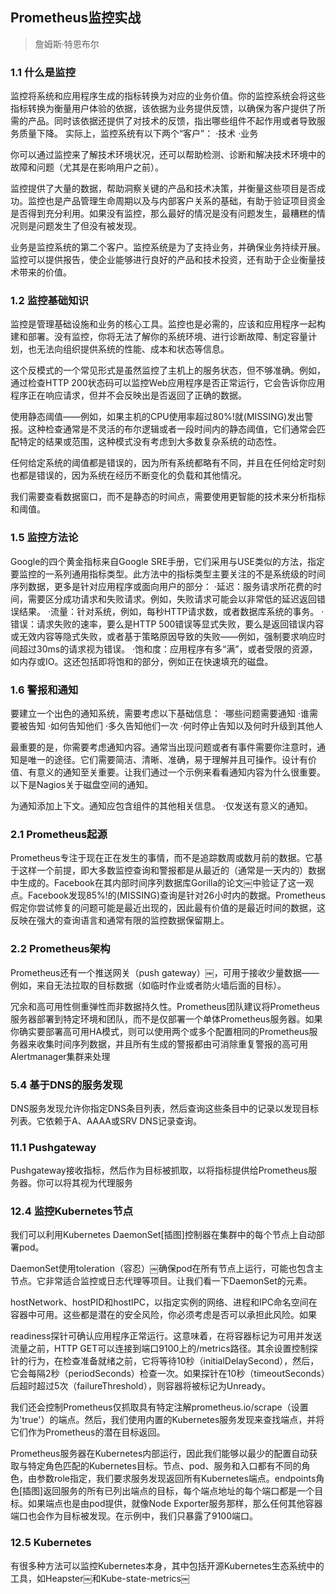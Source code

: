 ## Prometheus监控实战
> 詹姆斯·特恩布尔

### 1.1 什么是监控

监控将系统和应用程序生成的指标转换为对应的业务价值。你的监控系统会将这些指标转换为衡量用户体验的依据，该依据为业务提供反馈，以确保为客户提供了所需的产品。同时该依据还提供了对技术的反馈，指出哪些组件不起作用或者导致服务质量下降。
实际上，监控系统有以下两个“客户”：
·技术
·业务

你可以通过监控来了解技术环境状况，还可以帮助检测、诊断和解决技术环境中的故障和问题（尤其是在影响用户之前）。

监控提供了大量的数据，帮助洞察关键的产品和技术决策，并衡量这些项目是否成功。监控也是产品管理生命周期以及与内部客户关系的基础，有助于验证项目资金是否得到充分利用。如果没有监控，那么最好的情况是没有问题发生，最糟糕的情况则是问题发生了但没有被发现。

业务是监控系统的第二个客户。监控系统是为了支持业务，并确保业务持续开展。监控可以提供报告，使企业能够进行良好的产品和技术投资，还有助于企业衡量技术带来的价值。

### 1.2 监控基础知识

监控是管理基础设施和业务的核心工具。监控也是必需的，应该和应用程序一起构建和部署。没有监控，你将无法了解你的系统环境、进行诊断故障、制定容量计划，也无法向组织提供系统的性能、成本和状态等信息。

这个反模式的一个常见形式是虽然监控了主机上的服务状态，但不够准确。例如，通过检查HTTP 200状态码可以监控Web应用程序是否正常运行，它会告诉你应用程序正在响应请求，但并不会反映出是否返回了正确的数据。

使用静态阈值——例如，如果主机的CPU使用率超过80%!就(MISSING)发出警报。这种检查通常是不灵活的布尔逻辑或者一段时间内的静态阈值，它们通常会匹配特定的结果或范围，这种模式没有考虑到大多数复杂系统的动态性。

任何给定系统的阈值都是错误的，因为所有系统都略有不同，并且在任何给定时刻也都是错误的，因为系统在经历不断变化的负载和其他情况。

我们需要查看数据窗口，而不是静态的时间点，需要使用更智能的技术来分析指标和阈值。

### 1.5 监控方法论

Google的四个黄金指标来自Google SRE手册，它们采用与USE类似的方法，指定要监控的一系列通用指标类型。此方法中的指标类型主要关注的不是系统级的时间序列数据，更多是针对应用程序或面向用户的部分：
·延迟：服务请求所花费的时间，需要区分成功请求和失败请求。例如，失败请求可能会以非常低的延迟返回错误结果。
·流量：针对系统，例如，每秒HTTP请求数，或者数据库系统的事务。
·错误：请求失败的速率，要么是HTTP 500错误等显式失败，要么是返回错误内容或无效内容等隐式失败，或者基于策略原因导致的失败——例如，强制要求响应时间超过30ms的请求视为错误。
·饱和度：应用程序有多“满”，或者受限的资源，如内存或IO。这还包括即将饱和的部分，例如正在快速填充的磁盘。

### 1.6 警报和通知

要建立一个出色的通知系统，需要考虑以下基础信息：
·哪些问题需要通知
·谁需要被告知
·如何告知他们
·多久告知他们一次
·何时停止告知以及何时升级到其他人

最重要的是，你需要考虑通知内容。通常当出现问题或者有事件需要你注意时，通知是唯一的途径。它们需要简洁、清晰、准确，易于理解并且可操作。设计有价值、有意义的通知至关重要。让我们通过一个示例来看看通知内容为什么很重要。以下是Nagios关于磁盘空间的通知。

为通知添加上下文。通知应包含组件的其他相关信息。
·仅发送有意义的通知。

### 2.1 Prometheus起源

Prometheus专注于现在正在发生的事情，而不是追踪数周或数月前的数据。它基于这样一个前提，即大多数监控查询和警报都是从最近的（通常是一天内的）数据中生成的。Facebook在其内部时间序列数据库Gorilla的论文￼中验证了这一观点。Facebook发现85%!的(MISSING)查询是针对26小时内的数据。Prometheus假定你尝试修复的问题可能是最近出现的，因此最有价值的是最近时间的数据，这反映在强大的查询语言和通常有限的监控数据保留期上。

### 2.2 Prometheus架构

Prometheus还有一个推送网关（push gateway）￼，可用于接收少量数据——例如，来自无法拉取的目标数据（如临时作业或者防火墙后面的目标）。

冗余和高可用性侧重弹性而非数据持久性。Prometheus团队建议将Prometheus服务器部署到特定环境和团队，而不是仅部署一个单体Prometheus服务器。如果你确实要部署高可用HA模式，则可以使用两个或多个配置相同的Prometheus服务器来收集时间序列数据，并且所有生成的警报都由可消除重复警报的高可用Alertmanager集群来处理

### 5.4 基于DNS的服务发现

DNS服务发现允许你指定DNS条目列表，然后查询这些条目中的记录以发现目标列表。它依赖于A、AAAA或SRV DNS记录查询。

### 11.1 Pushgateway

Pushgateway接收指标，然后作为目标被抓取，以将指标提供给Prometheus服务器。你可以将其视为代理服务

### 12.4 监控Kubernetes节点

我们可以利用Kubernetes DaemonSet[插图]控制器在集群中的每个节点上自动部署pod。

DaemonSet使用toleration（容忍）￼确保pod在所有节点上运行，可能也包含主节点。它非常适合监控或日志代理等项目。让我们看一下DaemonSet的元素。

hostNetwork、hostPID和hostIPC，以指定实例的网络、进程和IPC命名空间在容器中可用。这些都是潜在的安全风险，你必须考虑是否可以承担此风险。如果

readiness探针可确认应用程序正常运行。这意味着，在将容器标记为可用并发送流量之前，HTTP GET可以连接到端口9100上的/metrics路径。其余设置控制探针的行为，在检查准备就绪之前，它将等待10秒（initialDelaySecond），然后，它会每隔2秒（periodSeconds）检查一次。如果探针在10秒（timeoutSeconds）后超时超过5次（failureThreshold），则容器将被标记为Unready。

我们还会控制Prometheus仅抓取具有特定注解prometheus.io/scrape（设置为'true'）的端点。然后，我们使用内置的Kubernetes服务发现来查找端点，并将它们作为Prometheus的潜在目标返回。

Prometheus服务器在Kubernetes内部运行，因此我们能够以最少的配置自动获取与特定角色匹配的Kubernetes目标。节点、pod、服务和入口都有不同的角色，由参数role指定，我们要求服务发现返回所有Kubernetes端点。endpoints角色[插图]返回服务的所有已列出端点的目标，每个端点地址的每个端口都是一个目标。如果端点也是由pod提供，就像Node Exporter服务那样，那么任何其他容器端口也会作为目标被发现。在示例中，我们只暴露了9100端口。

### 12.5 Kubernetes

有很多种方法可以监控Kubernetes本身，其中包括开源Kubernetes生态系统中的工具，如Heapster￼和Kube-state-metrics￼